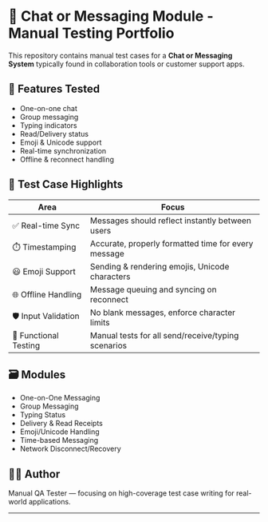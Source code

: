 # 💬 Chat or Messaging Module - Manual Testing Portfolio

This repository contains manual test cases for a **Chat or Messaging System** typically found in collaboration tools or customer support apps.

## 📌 Features Tested

- One-on-one chat
- Group messaging
- Typing indicators
- Read/Delivery status
- Emoji & Unicode support
- Real-time synchronization
- Offline & reconnect handling

## 🧪 Test Case Highlights

| Area                     | Focus                                                              |
|--------------------------|--------------------------------------------------------------------|
| ✅ Real-time Sync        | Messages should reflect instantly between users                    |
| ⏱️ Timestamping          | Accurate, properly formatted time for every message                |
| 😃 Emoji Support         | Sending & rendering emojis, Unicode characters                    |
| 🌐 Offline Handling      | Message queuing and syncing on reconnect                          |
| 🛡️ Input Validation      | No blank messages, enforce character limits                        |
| 🧪 Functional Testing    | Manual tests for all send/receive/typing scenarios                |

## 🗃️ Modules

- One-on-One Messaging
- Group Messaging
- Typing Status
- Delivery & Read Receipts
- Emoji/Unicode Handling
- Time-based Messaging
- Network Disconnect/Recovery

## 🧑‍💻 Author

Manual QA Tester — focusing on high-coverage test case writing for real-world applications.

---
